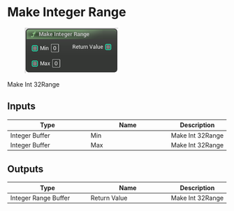 # Make Integer Range

<div align="left" data-full-width="false">

<figure><img src="Make_Integer_Range.png" alt=""><figcaption></figcaption></figure>

</div>

Make Int 32Range

## Inputs

<table>
<thead><tr><th width="170">Type</th><th width="170">Name</th><th>Description</th></tr></thead>
<tbody>
<tr><td>Integer Buffer</td><td>Min</td><td>Make Int 32Range</td></tr>
<tr><td>Integer Buffer</td><td>Max</td><td>Make Int 32Range</td></tr>
</tbody>
</table>

## Outputs

<table>
<thead><tr><th width="170">Type</th><th width="170">Name</th><th>Description</th></tr></thead>
<tbody>
<tr><td>Integer Range Buffer</td><td>Return Value</td><td>Make Int 32Range</td></tr>
</tbody>
</table>